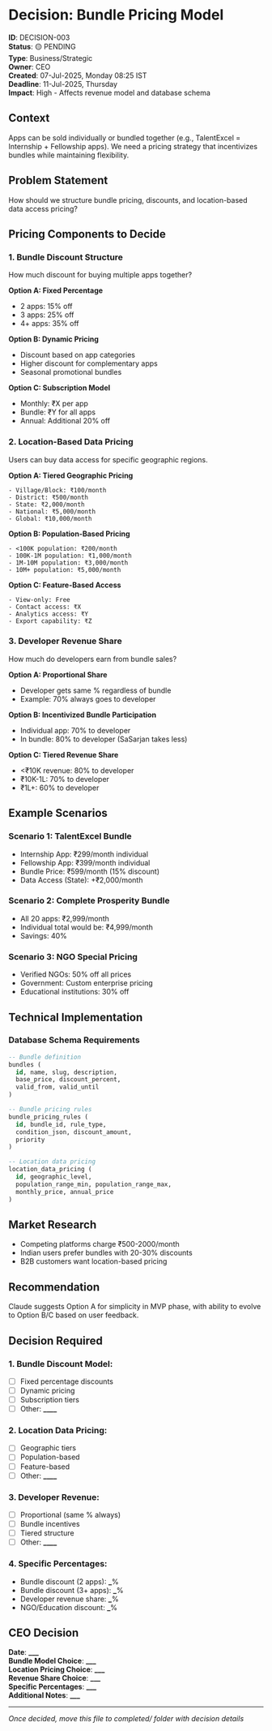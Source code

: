 # Decision: Bundle Pricing Model

**ID**: DECISION-003  
**Status**: 🟡 PENDING  
**Type**: Business/Strategic  
**Owner**: CEO  
**Created**: 07-Jul-2025, Monday 08:25 IST  
**Deadline**: 11-Jul-2025, Thursday  
**Impact**: High - Affects revenue model and database schema

## Context

Apps can be sold individually or bundled together (e.g., TalentExcel = Internship + Fellowship apps). We need a pricing strategy that incentivizes bundles while maintaining flexibility.

## Problem Statement

How should we structure bundle pricing, discounts, and location-based data access pricing?

## Pricing Components to Decide

### 1. Bundle Discount Structure

How much discount for buying multiple apps together?

**Option A: Fixed Percentage**

- 2 apps: 15% off
- 3 apps: 25% off
- 4+ apps: 35% off

**Option B: Dynamic Pricing**

- Discount based on app categories
- Higher discount for complementary apps
- Seasonal promotional bundles

**Option C: Subscription Model**

- Monthly: ₹X per app
- Bundle: ₹Y for all apps
- Annual: Additional 20% off

### 2. Location-Based Data Pricing

Users can buy data access for specific geographic regions.

**Option A: Tiered Geographic Pricing**

```
- Village/Block: ₹100/month
- District: ₹500/month
- State: ₹2,000/month
- National: ₹5,000/month
- Global: ₹10,000/month
```

**Option B: Population-Based Pricing**

```
- <100K population: ₹200/month
- 100K-1M population: ₹1,000/month
- 1M-10M population: ₹3,000/month
- 10M+ population: ₹5,000/month
```

**Option C: Feature-Based Access**

```
- View-only: Free
- Contact access: ₹X
- Analytics access: ₹Y
- Export capability: ₹Z
```

### 3. Developer Revenue Share

How much do developers earn from bundle sales?

**Option A: Proportional Share**

- Developer gets same % regardless of bundle
- Example: 70% always goes to developer

**Option B: Incentivized Bundle Participation**

- Individual app: 70% to developer
- In bundle: 80% to developer (SaSarjan takes less)

**Option C: Tiered Revenue Share**

- <₹10K revenue: 80% to developer
- ₹10K-1L: 70% to developer
- ₹1L+: 60% to developer

## Example Scenarios

### Scenario 1: TalentExcel Bundle

- Internship App: ₹299/month individual
- Fellowship App: ₹399/month individual
- Bundle Price: ₹599/month (15% discount)
- Data Access (State): +₹2,000/month

### Scenario 2: Complete Prosperity Bundle

- All 20 apps: ₹2,999/month
- Individual total would be: ₹4,999/month
- Savings: 40%

### Scenario 3: NGO Special Pricing

- Verified NGOs: 50% off all prices
- Government: Custom enterprise pricing
- Educational institutions: 30% off

## Technical Implementation

### Database Schema Requirements

```sql
-- Bundle definition
bundles (
  id, name, slug, description,
  base_price, discount_percent,
  valid_from, valid_until
)

-- Bundle pricing rules
bundle_pricing_rules (
  id, bundle_id, rule_type,
  condition_json, discount_amount,
  priority
)

-- Location data pricing
location_data_pricing (
  id, geographic_level,
  population_range_min, population_range_max,
  monthly_price, annual_price
)
```

## Market Research

- Competing platforms charge ₹500-2000/month
- Indian users prefer bundles with 20-30% discounts
- B2B customers want location-based pricing

## Recommendation

Claude suggests Option A for simplicity in MVP phase, with ability to evolve to Option B/C based on user feedback.

## Decision Required

### 1. Bundle Discount Model:

- [ ] Fixed percentage discounts
- [ ] Dynamic pricing
- [ ] Subscription tiers
- [ ] Other: ******\_\_\_\_******

### 2. Location Data Pricing:

- [ ] Geographic tiers
- [ ] Population-based
- [ ] Feature-based
- [ ] Other: ******\_\_\_\_******

### 3. Developer Revenue:

- [ ] Proportional (same % always)
- [ ] Bundle incentives
- [ ] Tiered structure
- [ ] Other: ******\_\_\_\_******

### 4. Specific Percentages:

- Bundle discount (2 apps): **\_**%
- Bundle discount (3+ apps): **\_**%
- Developer revenue share: **\_**%
- NGO/Education discount: **\_**%

## CEO Decision

**Date**: ******\_\_\_******  
**Bundle Model Choice**: ******\_\_\_******  
**Location Pricing Choice**: ******\_\_\_******  
**Revenue Share Choice**: ******\_\_\_******  
**Specific Percentages**: ******\_\_\_******  
**Additional Notes**: ******\_\_\_******

---

_Once decided, move this file to completed/ folder with decision details_
